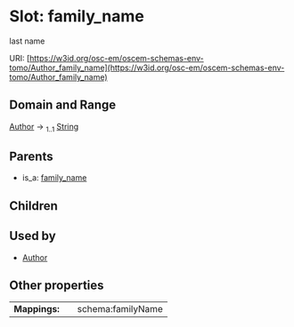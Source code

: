 
# Slot: family_name

last name

URI: [https://w3id.org/osc-em/oscem-schemas-env-tomo/Author_family_name](https://w3id.org/osc-em/oscem-schemas-env-tomo/Author_family_name)


## Domain and Range

[Author](Author.md) &#8594;  <sub>1..1</sub> [String](types/String.md)

## Parents

 *  is_a: [family_name](family_name.md)

## Children


## Used by

 * [Author](Author.md)

## Other properties

|  |  |  |
| --- | --- | --- |
| **Mappings:** | | schema:familyName |